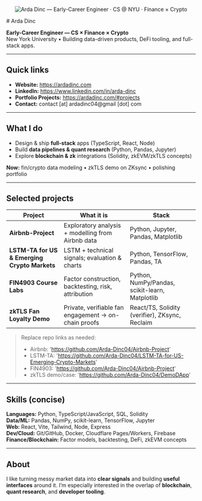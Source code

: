 
<p align="center">
  <picture>
    <!-- Prefer a light version if you add one later -->
    <source media="(prefers-color-scheme: light)" srcset="assets/banner-dark.svg" />
    <source media="(prefers-color-scheme: dark)"  srcset="assets/banner-dark.svg" />
    <img alt="Arda Dinc — Early-Career Engineer · CS @ NYU · Finance × Crypto" src="assets/banner-dark.svg">
  </picture>
</p>
# Arda Dinc

**Early-Career Engineer — CS × Finance × Crypto**  
New York University • Building data-driven products, DeFi tooling, and full-stack apps.

---

## Quick links
- **Website:** https://ardadinc.com  
- **LinkedIn:** https://www.linkedin.com/in/arda-dinc  
- **Portfolio Projects:** https://ardadinc.com/#projects  
- **Contact:** contact [at] ardadinc04@gmail [dot] com  <!-- avoids scrapers -->

---

## What I do
- Design & ship **full-stack** apps (TypeScript, React, Node)
- Build **data pipelines & quant research** (Python, Pandas, Jupyter)
- Explore **blockchain & zk** integrations (Solidity, zkEVM/zkTLS concepts)

**Now:** fin/crypto data modeling • zkTLS demo on ZKsync • polishing portfolio

---

## Selected projects
| Project | What it is | Stack |
|---|---|---|
| **Airbnb-Project** | Exploratory analysis + modelling from Airbnb data | Python, Jupyter, Pandas, Matplotlib |
| **LSTM-TA for US & Emerging Crypto Markets** | LSTM + technical signals; evaluation & charts | Python, TensorFlow, Pandas, TA |
| **FIN4903 Course Labs** | Factor construction, backtesting, risk, attribution | Python, NumPy/Pandas, scikit-learn, Matplotlib |
| **zkTLS Fan Loyalty Demo** | Private, verifiable fan engagement → on-chain proofs | React/TS, Solidity (verifier), ZKsync, Reclaim |

> Replace repo links as needed:
> - Airbnb: 'https://github.com/Arda-Dinc04/Airbnb-Project'
> - LSTM-TA: 'https://github.com/Arda-Dinc04/LSTM-TA-for-US-Emerging-Crypto-Markets'
> - FIN4903: 'https://github.com/Arda-Dinc04/Airbnb-Project'  
> - zkTLS demo/case: 'https://github.com/Arda-Dinc04/DemoDApp'

---

## Skills (concise)
**Languages:** Python, TypeScript/JavaScript, SQL, Solidity  
**Data/ML:** Pandas, NumPy, scikit-learn, TensorFlow, Jupyter  
**Web:** React, Vite, Tailwind, Node, Express  
**Dev/Cloud:** Git/GitHub, Docker, Cloudflare Pages/Workers, Firebase  
**Finance/Blockchain:** Factor models, backtesting, DeFi, zkEVM concepts

---

## About
I like turning messy market data into **clear signals** and building **useful interfaces** around it. I’m especially interested in the overlap of **blockchain**, **quant research**, and **developer tooling**.
